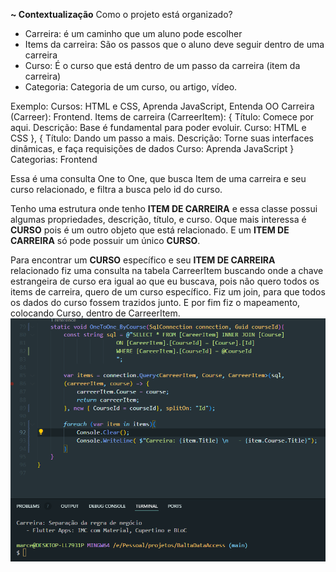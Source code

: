 **~ Contextualização**
Como o projeto está organizado?

- Carreira: é um caminho que um aluno pode escolher
- Items da carreira: São os passos que o aluno deve seguir dentro de uma carreira
- Curso: É o curso que está dentro de um passo da carreira (item da carreira)
- Categoria: Categoria de um curso, ou artigo, vídeo.

Exemplo:
Cursos: HTML e CSS, Aprenda JavaScript, Entenda OO
Carreira (Carreer): Frontend.
Items de carreira (CarreerItem):
    {
        Título: Comece por aqui.
        Descrição: Base é fundamental para poder evoluir.
        Curso: HTML e CSS
    },
    {
        Título: Dando um passo a mais.
        Descrição: Torne suas interfaces dinâmicas, e faça requisições de dados
        Curso: Aprenda JavaScript
    }
Categorias: Frontend




Essa é uma consulta One to One, que busca Item de uma carreira e seu curso relacionado, e filtra a busca pelo id do curso.

Tenho uma estrutura onde tenho **ITEM DE CARREIRA** e essa classe possui algumas propriedades, descrição, título, e curso.
Oque mais interessa é **CURSO** pois é um outro objeto que está relacionado. E um **ITEM DE CARREIRA** só pode possuir um único **CURSO**.

Para encontrar um **CURSO** específico e seu **ITEM DE CARREIRA** relacionado fiz uma consulta na tabela CarreerItem buscando onde a chave estrangeira de curso era igual ao que eu buscava, pois não quero todos os items de carreira, quero de um curso específico.
Fiz um join, para que todos os dados do curso fossem trazidos junto.
E por fim fiz o mapeamento, colocando Curso, dentro de CarreerItem.
![Screenshot](onetoone_by_course.png)